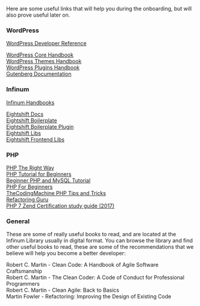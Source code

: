 Here are some useful links that will help you during the onboarding, but will also prove useful later on.

### WordPress

[WordPress Developer Reference](https://developer.wordpress.org/reference/)

[WordPress Core Handbook](https://make.wordpress.org/core/handbook/)  
[WordPress Themes Handbook](https://make.wordpress.org/themes/handbook/)  
[WordPress Plugins Handbook](https://make.wordpress.org/plugins/handbook/)  
[Gutenberg Documentation](https://developer.wordpress.org/block-editor/)  


### Infinum

[Infinum Handbooks](https://handbook.infinum.co/)

[Eightshift Docs](https://infinum.github.io/eightshift-docs/)  
[Eightshift Boilerplate](https://github.com/infinum/eightshift-boilerplate)  
[Eightshift Boilerplate Plugin](https://github.com/infinum/eightshift-boilerplate-plugin)  
[Eightshift Libs](https://github.com/infinum/eightshift-libs)  
[Eightshift Frontend Libs](https://github.com/infinum/eightshift-frontend-libs)  

### PHP

[PHP The Right Way](https://phptherightway.com/)  
[PHP Tutorial for Beginners](https://www.guru99.com/php-tutorials.html)  
[Beginner PHP and MySQL Tutorial](https://www.udemy.com/course/php-mysql-tutorial/)  
[PHP For Beginners](https://www.udemy.com/course/php-for-beginners-/)  
[TheCodingMachine PHP Tips and Tricks](https://bestpractices.thecodingmachine.com/php/development_environment.html)  
[Refactoring Guru](https://refactoring.guru/)  
[PHP 7 Zend Certification study guide (2017)](https://www.php-books.com/book/php-7-zend-certification-study-guide-ace-the-zce-2017-php-exam)  

### General

These are some of really useful books to read, and are located at the Infinum Library usually in digital format. You can browse the library and find other useful books to read, these are some of the recommendations that we believe will help you become a better developer:

Robert C. Martin - Clean Code: A Handbook of Agile Software Craftsmanship  
Robert C. Martin - The Clean Coder: A Code of Conduct for Professional Programmers  
Robert C. Martin - Clean Agile: Back to Basics  
Martin Fowler - Refactoring: Improving the Design of Existing Code  


